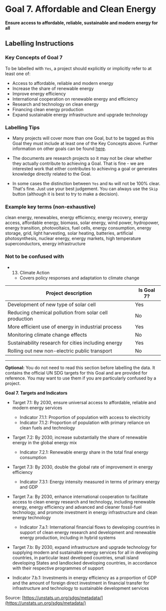 # Goal 7. Affordable and Clean Energy
**Ensure access to affordable, reliable, sustainable and modern energy for all**

## Labelling Instructions

### Key Concepts of Goal 7

To be labelled with `Yes`, a project should explicitly or implicitly refer to at least one of:

* Access to affordable, reliable and modern energy
* Increase the share of renewable energy
* Improve energy efficiency
* International cooperation on renewable energy and efficiency
* Research and technology on clean energy
* Financing clean energy production
* Expand sustainable energy infrastructure and upgrade technology

### Labelling Tips

* Many projects will cover more than one Goal, but to be tagged as this Goal they must include at least one of the Key Concepts above. Further information on other goals can be found [here](https://unstats.un.org/sdgs/metadata/).

* The documents are research projects so it may not be clear whether they actually contribute to achieving a Goal. That is fine - we are interested work that either contributes to achieving a goal or generates knowledge directly related to the Goal.

* In some cases the distinction between `Yes` and `No` will not be 100% clear. That's fine. Just use your best judgement. You can always use the `Skip` button (although it is best to try to make a decision).

### Example key terms (non-exhaustive)
clean energy, renewables, energy efficiency, energy recovery, energy access, affordable energy, biomass, solar energy, wind power, hydropower, energy transition, photovoltaics, fuel cells, energy consumption, energy storage, grid, light harvesting, solar heating, batteries, artificial photosynthesis, nuclear energy, energy markets, high temperature superconductors, energy infrastructure


### Not to be confused with

- 13. Climate Action
	- Covers policy responses and adaptation to climate change

| Project description                                    | Is Goal 7? |
|--------------------------------------------------------|------------|
| Development of new type of solar cell                  | Yes        |
| Reducing chemical pollution from solar cell production | No         |
| More efficient use of energy in industrial process     | Yes        |
| Monitoring climate change effects                      | No         |
| Sustainability research for cities including energy    | Yes        |
| Rolling out new non-electric public transport          | No         |


---

**Optional:** You do not need to read this section before labelling the data. It contains the official UN SDG targets for this Goal and are provided for reference. You may want to use them if you are particularly confused by a project.


**Goal 7. Targets and Indicators**

* Target 7.1: By 2030, ensure universal access to affordable, reliable and modern energy services
	* Indicator 7.1.1: Proportion of population with access to electricity
	* Indicator 7.1.2: Proportion of population with primary reliance on clean fuels and technology
* Target 7.2: By 2030, increase substantially the share of renewable energy in the global energy mix
	* Indicator 7.2.1: Renewable energy share in the total final energy consumption
* Target 7.3: By 2030, double the global rate of improvement in energy efficiency
	* Indicator 7.3.1: Energy intensity measured in terms of primary energy and GDP
* Target 7.a: By 2030, enhance international cooperation to facilitate access to clean energy research and technology, including renewable energy, energy efficiency and advanced and cleaner fossil-fuel technology, and promote investment in energy infrastructure and clean energy technology
	* Indicator 7.a.1: International financial flows to developing countries in support of clean energy research and development and renewable energy production, including in hybrid systems
* Target 7.b: By 2030, expand infrastructure and upgrade technology for supplying modern and sustainable energy services for all in developing countries, in particular least developed countries, small island developing States and landlocked developing countries, in accordance with their respective programmes of support

* Indicator 7.b.1: Investments in energy efficiency as a proportion of GDP and the amount of foreign direct investment in financial transfer for infrastructure and technology to sustainable development services

Source: [https://unstats.un.org/sdgs/metadata/](https://unstats.un.org/sdgs/metadata/)